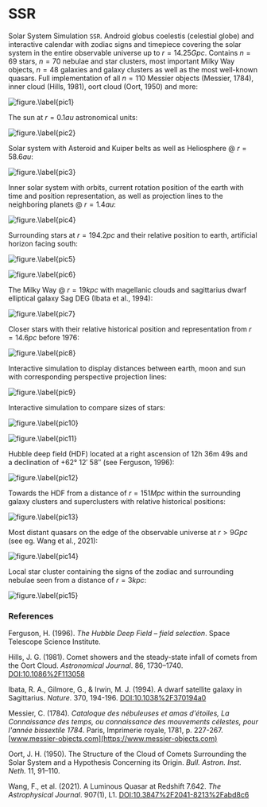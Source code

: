 # SSR
Solar System Simulation `SSR`. Android globus coelestis (celestial globe) and interactive calendar with zodiac signs and timepiece covering the solar system in the entire observable universe up to $r=14.25Gpc.$ Contains $n=69$ stars, $n=70$ nebulae and star clusters, most important Milky Way objects, $n=48$ galaxies and galaxy clusters as well as the most well-known quasars. Full implementation of all $n=110$ Messier objects (Messier, 1784), inner cloud (Hills, 1981), oort cloud (Oort, 1950) and more:


![figure.\label{pic1}](pic1.jpg)

The sun at $r=0.1au$ astronomical units:

![figure.\label{pic2}](pic2.jpg)

Solar system with Asteroid and Kuiper belts as well as Heliosphere @ $r=58.6au$:


![figure.\label{pic3}](pic3.jpg)

Inner solar system with orbits, current rotation position of the earth with time and position representation, as well as projection lines to the neighboring planets @ $r=1.4au$:


![figure.\label{pic4}](pic4.jpg)

Surrounding stars at $r=194.2pc$ and their relative position to earth, artificial horizon facing south:


![figure.\label{pic5}](pic5.jpg)


![figure.\label{pic6}](pic6.jpg)

The Milky Way @ $r=19kpc$ with magellanic clouds and sagittarius dwarf elliptical galaxy Sag DEG (Ibata et al., 1994):

![figure.\label{pic7}](pic7.jpg)

Closer stars with their relative historical position and representation from $r=14.6pc$ before 1976:

![figure.\label{pic8}](pic8.jpg)

Interactive simulation to display distances between earth, moon and sun with corresponding perspective projection lines:

![figure.\label{pic9}](pic9.jpg)

Interactive simulation to compare sizes of stars:

![figure.\label{pic10}](pic10.jpg)


![figure.\label{pic11}](pic11.jpg)

Hubble deep field (HDF) located at a right ascension of 12h 36m 49s and a declination of +62° 12′ 58″ (see Ferguson, 1996):

![figure.\label{pic12}](pic12.jpg)

Towards the HDF from a distance of $r=151Mpc$ within the surrounding galaxy clusters and superclusters with relative historical positions:

![figure.\label{pic13}](pic13.jpg)

Most distant quasars on the edge of the observable universe at $r>9Gpc$ (see eg. Wang et al., 2021):

![figure.\label{pic14}](pic14.jpg)

Local star cluster containing the signs of the zodiac and surrounding nebulae seen from a distance of $r=3kpc$:

![figure.\label{pic15}](pic15.jpg)

### References
Ferguson, H. (1996). *The Hubble Deep Field – field selection*. Space Telescope Science Institute.

Hills, J. G. (1981). Comet showers and the steady-state infall of comets from the Oort Cloud. *Astronomical Journal*. 86, 1730–1740. [DOI:10.1086%2F113058](https://doi.org/10.1086%2F113058)

Ibata, R. A., Gilmore, G., & Irwin, M. J. (1994). A dwarf satellite galaxy in Sagittarius. *Nature*. 370, 194-196. [DOI:10.1038%2F370194a0](https://doi.org/10.1038%2F370194a0)

Messier, C. (1784). *Cataloque des nébuleuses et amas d'étoiles, La Connaissance des temps, ou connaissance des mouvements célestes, pour l'année bissextile 1784*. Paris, Imprimerie royale,‎ 1781, p. 227-267. [www.messier-objects.com](https://www.messier-objects.com)

Oort, J. H. (1950). The Structure of the Cloud of Comets Surrounding the Solar System and a Hypothesis Concerning its Origin. *Bull. Astron. Inst. Neth.* 11, 91–110.

Wang, F., et al. (2021). A Luminous Quasar at Redshift 7.642. *The Astrophysical Journal*. 907(1), L1. [DOI:10.3847%2F2041-8213%2Fabd8c6](https://doi.org/10.3847%2F2041-8213%2Fabd8c6)
